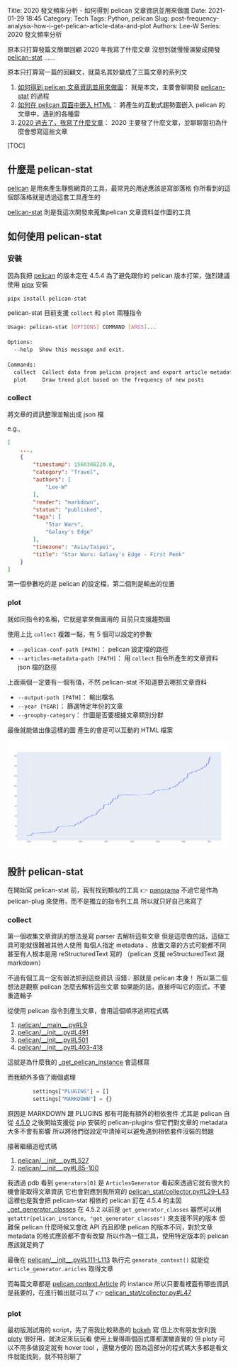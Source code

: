 Title: 2020 發文頻率分析 - 如何得到 pelican 文章資訊並用來做圖
Date: 2021-01-29 18:45
Category: Tech
Tags: Python, pelican
Slug: post-frequency-analysis-how-i-get-pelican-article-data-and-plot
Authors: Lee-W
Series: 2020 發文頻率分析

原本只打算發篇文簡單回顧 2020 年我寫了什麼文章
沒想到就慢慢演變成開發 [pelican-stat](https://github.com/Lee-W/pelican-stat) ......

<!--more-->

原本只打算寫一篇的回顧文，就莫名其妙變成了三篇文章的系列文

1. [如何得到 pelican 文章資訊並用來做圖]({filename}/posts/article/2021/3-post-frequency-analysis-how-i-get-pelican-article-data-and-plot.md)： 就是本文，主要會聊開發 [pelican-stat](https://github.com/Lee-W/pelican-stat) 的過程
2. [如何在 pelican 頁面中嵌入 HTML]({filename}/posts/article/2021/4-post-frequency-analysis-how-to-embed-html-in-pelican.md)： 將產生的互動式趨勢圖嵌入 pelican 的文章中，遇到的各種雷
3. [2020 過去了，我寫了什麼文章]({filename}/posts/article/2021/5-post-frequency-analysis.rst)： 2020 主要發了什麼文章，並聊聊當初為什麼會想寫這些文章

[TOC]

## 什麼是 pelican-stat
[pelican](https://github.com/getpelican/pelican) 是用來產生靜態網頁的工具，最常見的用途應該是寫部落格
你所看到的這個部落格就是透過這套工具產生的

[pelican-stat](https://github.com/Lee-W/pelican-stat) 則是我這次開發來蒐集pelican 文章資料並作圖的工具

## 如何使用 pelican-stat

### 安裝
因為我把 [pelican](https://github.com/getpelican/pelican/tree/4.5.4) 的版本定在 4.5.4
為了避免跟你的 pelican 版本打架，強烈建議使用 [pipx](https://github.com/pipxproject/pipx) 安裝

```sh
pipx install pelican-stat
```

pelican-stat 目前支援 `collect` 和 `plot` 兩種指令

```sh
Usage: pelican-stat [OPTIONS] COMMAND [ARGS]...

Options:
  --help  Show this message and exit.

Commands:
  collect  Collect data from pelican project and export article metadata
  plot     Draw trend plot based on the frequency of new posts
```

### collect
將文章的資訊整理並輸出成 json 檔

e.g.,

```json
[
    ...,
    {
        "timestamp": 1560308220.0,
        "category": "Travel",
        "authors": [
            "Lee-W"
        ],
        "reader": "markdown",
        "status": "published",
        "tags": [
            "Star Wars",
            "Galaxy's Edge"
        ],
        "timezone": "Asia/Taipei",
        "title": "Star Wars: Galaxy's Edge - First Peek"
    }
]
```

第一個參數吃的是 pelican 的設定檔，第二個則是輸出的位置

### plot
就如同指令的名稱，它就是拿來做圖用的
目前只支援趨勢圖

使用上比 `collect` 複雜一點，有 5 個可以設定的參數

* `--pelican-conf-path [PATH]`： pelican 設定檔的路徑
* `--articles-metadata-path [PATH]`： 用 `collect` 指令所產生的文章資料 json 檔的路徑

上面兩個一定要有一個有值，不然 pelican-stat 不知道要去哪抓文章資料

* `--output-path [PATH]`： 輸出檔名
* `--year [YEAR]`： 篩選特定年份的文章
* `--groupby-category`： 作圖是否要根據文章類別分群

最後就能做出像這樣的圖
產生的會是可以互動的 HTML 檔案

![newplot](/images/posts-image/2021-2020-post-frequency/newplot.png)

## 設計 pelican-stat
在開始寫 pelican-stat 前，我有找到類似的工具 👉 [panorama](https://github.com/romainx/panorama)
不過它是作為 pelican-plug 來使用，而不是獨立的指令列工具
所以就只好自己來寫了

### collect
第一個收集文章資訊的想法是寫 parser 去解析這些文章
但是這麼做的話，這個工具可能就很難被其他人使用
每個人指定 metadata 、放置文章的方式可能都不同
甚至有人根本是用 reStructuredText 寫的
（pelican 支援 reStructuredText 跟 markdown）

不過有個工具一定有辦法抓到這些資訊
沒錯💡
那就是 pelican 本身！
所以第二個想法是觀察 pelican 怎麼去解析這些文章
如果能的話，直接呼叫它的函式，不要重造輪子

從使用 pelican 指令到產生文章，會用這個順序追朔程式碼

1. [pelican/\_\_main\_\_.py#L9](https://github.com/getpelican/pelican/blob/4.5.4/pelican/__main__.py#L9)
2. [pelican/\_\_init\_\_.py#L491](https://github.com/getpelican/pelican/blob/4.5.4/pelican/__init__.py#L491)
3. [pelican/\_\_init\_\_.py#L501](https://github.com/getpelican/pelican/blob/4.5.4/pelican/__init__.py#L501)
4. [pelican/\_\_init\_\_.py#L403-418](https://github.com/getpelican/pelican/blob/master/pelican/__init__.py#L403-418)

這就是為什麼我的 [\_get\_pelican\_instance](https://github.com/Lee-W/pelican-stat/blob/0.3.0/pelican_stat/collector.py#L15) 會這樣寫

而我額外多做了兩個處理

```python
        settings["PLUGINS"] = []
        settings["MARKDOWN"] = {}
```

原因是 MARKDOWN 跟 PLUGINS 都有可能有額外的相依套件
尤其是 pelican 自從 [4.5.0](https://docs.getpelican.com/en/4.5.0/plugins.html#how-to-use-plugins) 之後開始支援從 pip 安裝的 pelican-plugins
但它們對文章的 metadata 大多不會有影響
所以將他們從設定中清掉可以避免遇到相依套件沒裝的問題

接著繼續追程式碼

1. [pelican/\_\_init\_\_.py#L527](https://github.com/getpelican/pelican/blob/4.5.4/pelican/__init__.py#L527)
2. [pelican/\_\_init\_\_.py#L85-100](https://github.com/getpelican/pelican/blob/4.5.4/pelican/__init__.py#L85-L100)

我透過 pdb 看到 `generators[0]` 是 `ArticlesGenerator`
看起來透過它就有很大的機會能取得文章資訊
它也會對應到我所寫的 [pelican_stat/collector.py#L29-L43](https://github.com/Lee-W/pelican-stat/blob/0.3.0/pelican_stat/collector.py#L29-L43)
這裡也是我會把 pelican-stat 相依的 pelican 釘在 4.5.4 的主因
[\_get\_generator\_classes](https://github.com/getpelican/pelican/blob/4.5.4/pelican/__init__.py#L169) 在 4.5.2 以前是 `get_generator_classes`
雖然可以用 `getattr(pelican_instance, "get_generator_classes")` 來支援不同的版本
但難保 pelican 什麼時候又會改 API
而且即使 pelican 的版本不同，對於文章 metadata 的格式應該都不會有改變
所以作為一個工具，使用特定版本的 pelican 應該就足夠了

最後在 [pelican/\_\_init\_\_.py#L111-L113](https://github.com/getpelican/pelican/blob/4.5.4/pelican/__init__.py#L111-L113) 執行完 `generate_context()` 就能從 `article_generator.aricles` 取得文章

而每篇文章都是 [pelican.context.Article](https://github.com/getpelican/pelican/blob/4.5.4/pelican/contents.py#L514) 的 instance
所以只要看裡面有哪些資訊是我要的，在進行輸出就可以了 👉 [pelican_stat/collector.py#L47](https://github.com/Lee-W/pelican-stat/blob/0.3.0/pelican_stat/collector.py#L47)

### plot
最初版測試用的 script，先了用我比較熟悉的 [bokeh](https://docs.bokeh.org/en/latest/index.html) 寫
但上次有朋友安利我 [ploty](https://plotly.com/python/) 很好用，就決定來玩玩看
使用上覺得兩個函式庫都還蠻直覺的
但 ploty 可以不用多做設定就有 hover tool ，還蠻方便的
因為這部分的程式碼大多都是看文件就能找到，就不特別聊了
